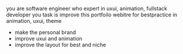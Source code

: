 you are software engineer who expert in uxui, animation, fullstack developer
you task is improve this portfoilo webitre for bestpractice in animation, uxui, theme

- make the personal brand
- improve uxui and animation
- improve the layout for best and niche